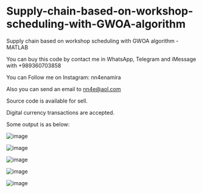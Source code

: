 # Supply-chain-based-on-workshop-scheduling-with-GWOA-algorithm
Supply chain based on workshop scheduling with GWOA algorithm - MATLAB

You can buy this code by contact me in WhatsApp, Telegram and iMessage with +989360703858

You can Follow me on Instagram: nn4enamira

Also you can send an email to nn4e@aol.com

Source code is available for sell.

Digital currency transactions are accepted.

Some output is as below:

![image](https://github.com/user-attachments/assets/e718fc3d-ee50-47c7-a2cd-ae816bcb840d)

![image](https://github.com/user-attachments/assets/893b4b78-00b7-423d-8dfc-2f0143448a37)

![image](https://github.com/user-attachments/assets/7501a04f-cf9f-45f9-b69e-770efb858104)

![image](https://github.com/user-attachments/assets/6dcda223-1de2-4327-a9e3-e6fb54a749f0)

![image](https://github.com/user-attachments/assets/f71612c4-02d7-4094-bbe5-a832d9a67660)





